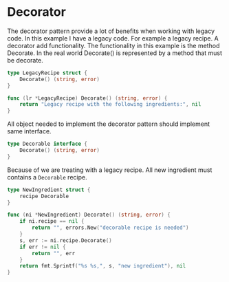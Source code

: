 # Decorator

The decorator pattern provide a lot of benefits when working with legacy code. In this example I have a legacy code. For example a legacy recipe. A decorator add functionality. The functionality in this example is the method Decorate. In the real world Decorate() is represented by a method that must be decorate.

```go
type LegacyRecipe struct {
	Decorate() (string, error)
}

func (lr *LegacyRecipe) Decorate() (string, error) {
	return "Legacy recipe with the following ingredients:", nil
}
```

All object needed to implement the decorator pattern should implement same interface.

```go
type Decorable interface {
	Decorate() (string, error)
}
```

Because of we are treating with a legacy recipe. All new ingredient must contains a `Decorable` recipe.

```go
type NewIngredient struct {
	recipe Decorable
}

func (ni *NewIngredient) Decorate() (string, error) {
	if ni.recipe == nil {
		return "", errors.New("decorable recipe is needed")
	}
	s, err := ni.recipe.Decorate()
	if err != nil {
		return "", err
	}
	return fmt.Sprintf("%s %s,", s, "new ingredient"), nil
}
```
